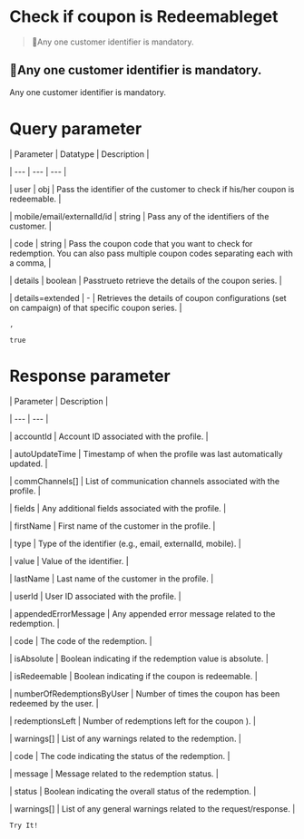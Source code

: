 # Check if coupon is Redeemableget

> 📘Any one customer identifier is mandatory.

## 📘Any one customer identifier is mandatory.

Any one customer identifier is mandatory.

# Query parameter

| Parameter | Datatype | Description |

| --- | --- | --- |

| user | obj | Pass the identifier of the customer to check if his/her coupon is redeemable. |

| mobile/email/externalId/id | string | Pass any of the identifiers of the customer. |

| code | string | Pass the coupon code that you want to check for redemption. You can also pass multiple coupon codes separating each with a comma, |

| details | boolean | Passtrueto retrieve the details of the coupon series. |

| details=extended | - | Retrieves the details of coupon configurations (set on campaign) of that specific coupon series. |



`,`

`true`

# Response parameter

| Parameter | Description |

| --- | --- |

| accountId | Account ID associated with the profile. |

| autoUpdateTime | Timestamp of when the profile was last automatically updated. |

| commChannels[] | List of communication channels associated with the profile. |

| fields | Any additional fields associated with the profile. |

| firstName | First name of the customer in the profile. |

| type | Type of the identifier (e.g., email, externalId, mobile). |

| value | Value of the identifier. |

| lastName | Last name of the customer in the profile. |

| userId | User ID associated with the profile. |

| appendedErrorMessage | Any appended error message related to the redemption. |

| code | The code of the redemption. |

| isAbsolute | Boolean indicating if the redemption value is absolute. |

| isRedeemable | Boolean indicating if the coupon is redeemable. |

| numberOfRedemptionsByUser | Number of times the coupon has been redeemed by the user. |

| redemptionsLeft | Number of redemptions left for the coupon ). |

| warnings[] | List of any warnings related to the redemption. |

| code | The code indicating the status of the redemption. |

| message | Message related to the redemption status. |

| status | Boolean indicating the overall status of the redemption. |

| warnings[] | List of any general warnings related to the request/response. |



`Try It!`